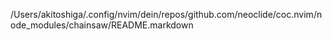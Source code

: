 /Users/akitoshiga/.config/nvim/dein/repos/github.com/neoclide/coc.nvim/node_modules/chainsaw/README.markdown